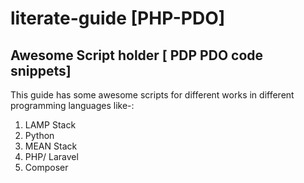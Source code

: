 # literate-guide [PHP-PDO]
## Awesome Script holder [ PDP PDO code snippets]
This guide has some awesome scripts for different works in different programming languages like-:
1. LAMP Stack
2. Python
3. MEAN Stack
4. PHP/ Laravel
5. Composer
